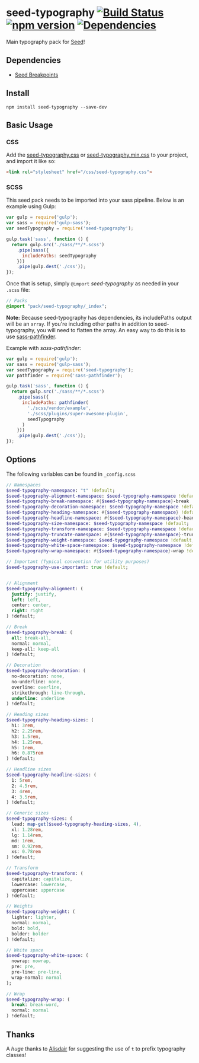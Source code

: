 # seed-typography [![Build Status](https://travis-ci.org/helpscout/seed-typography.svg?branch=master)](https://travis-ci.org/helpscout/seed-typography) [![npm version](https://badge.fury.io/js/seed-typography.svg)](https://badge.fury.io/js/seed-typography) [![Dependencies](https://david-dm.org/helpscout/seed-typography.svg)](https://david-dm.org/helpscout/seed-typography)

Main typography pack for [Seed](https://github.com/helpscout/seed)!


## Dependencies

* [Seed Breakpoints](https://github.com/helpscout/seed-breakpoints)


## Install
```
npm install seed-typography --save-dev
```


## Basic Usage

### CSS
Add the [seed-typography.css](https://github.com/helpscout/seed-typography/blob/master/dist/seed-typography.css) or [seed-typography.min.css](https://github.com/helpscout/seed-typography/blob/master/dist/seed-typography.min.css) to your project, and import it like so:

```html
<link rel="stylesheet" href="/css/seed-typography.css">
```

### SCSS
This seed pack needs to be imported into your sass pipeline. Below is an example using Gulp:


```javascript
var gulp = require('gulp');
var sass = require('gulp-sass');
var seedTypography = require('seed-typography');

gulp.task('sass', function () {
  return gulp.src('./sass/**/*.scss')
    .pipe(sass({
      includePaths: seedTypography
    }))
    .pipe(gulp.dest('./css'));
});
```

Once that is setup, simply `@import` *seed-typography* as needed in your `.scss` file:

```sass
// Packs
@import "pack/seed-typography/_index";
```

**Note:** Because seed-typography has dependencies, its includePaths output will be an `array`. If you're including other paths in addition to seed-typography, you will need to flatten the array. An easy way to do this is to use [sass-pathfinder](https://github.com/itsjonq/sass-pathfinder).

Example with *sass-pathfinder*:

```javascript
var gulp = require('gulp');
var sass = require('gulp-sass');
var seedTypography = require('seed-typography');
var pathfinder = require('sass-pathfinder');

gulp.task('sass', function () {
  return gulp.src('./sass/**/*.scss')
    .pipe(sass({
      includePaths: pathfinder(
        './scss/vendor/example',
        './scss/plugins/super-awesome-plugin',
        seedTypography
      )
    }))
    .pipe(gulp.dest('./css'));
});
```


## Options

The following variables can be found in `_config.scss`

```sass
// Namespaces
$seed-typography-namespace: "t" !default;
$seed-typography-alignment-namespace: $seed-typography-namespace !default;
$seed-typography-break-namespace: #{$seed-typography-namespace}-break !default;
$seed-typography-decoration-namespace: $seed-typography-namespace !default;
$seed-typography-heading-namespace: #{$seed-typography-namespace} !default;
$seed-typography-headline-namespace: #{$seed-typography-namespace}-headline !default;
$seed-typography-size-namespace: $seed-typography-namespace !default;
$seed-typography-transform-namespace: $seed-typography-namespace !default;
$seed-typography-truncate-namespace: #{$seed-typography-namespace}-truncate !default;
$seed-typography-weight-namespace: $seed-typography-namespace !default;
$seed-typography-white-space-namespace: $seed-typography-namespace !default;
$seed-typography-wrap-namespace: #{$seed-typography-namespace}-wrap !default;

// Important (Typical convention for utility purposes)
$seed-typography-use-important: true !default;


// Alignment
$seed-typography-alignment: (
  justify: justify,
  left: left,
  center: center,
  right: right
) !default;

// Break
$seed-typography-break: (
  all: break-all,
  normal: normal,
  keep-all: keep-all
) !default;

// Decoration
$seed-typography-decoration: (
  no-decoration: none,
  no-underline: none,
  overline: overline,
  strikethrough: line-through,
  underline: underline
) !default;

// Heading sizes
$seed-typography-heading-sizes: (
  h1: 3rem,
  h2: 2.25rem,
  h3: 1.5rem,
  h4: 1.25rem,
  h5: 1rem,
  h6: 0.875rem
) !default;

// Headline sizes
$seed-typography-headline-sizes: (
  1: 5rem,
  2: 4.5rem,
  3: 4rem,
  4: 3.5rem,
) !default;

// Generic sizes
$seed-typography-sizes: (
  lead: map-get($seed-typography-heading-sizes, 4),
  xl: 1.28rem,
  lg: 1.14rem,
  md: 1rem,
  sm: 0.92rem,
  xs: 0.78rem
) !default;

// Transform
$seed-typography-transform: (
  capitalize: capitalize,
  lowercase: lowercase,
  uppercase: uppercase
) !default;

// Weights
$seed-typography-weight: (
  lighter: lighter,
  normal: normal,
  bold: bold,
  bolder: bolder
) !default;

// White space
$seed-typography-white-space: (
  nowrap: nowrap,
  pre: pre,
  pre-line: pre-line,
  wrap-normal: normal
);

// Wrap
$seed-typography-wrap: (
  break: break-word,
  normal: normal
) !default;
```

## Thanks

A *huge* thanks to [Alisdair](https://github.com/alisdair) for suggesting the use of `t` to prefix typography classes!
